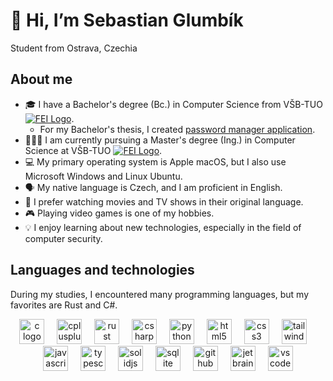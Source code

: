 # 👋 Hi, I’m Sebastian Glumbík
Student from Ostrava, Czechia

## About me
- 🎓 I have a Bachelor's degree (Bc.) in Computer Science from VŠB-TUO [![FEI Logo](https://www.fei.vsb.cz/share/webresources/favicons/fei/favicon-16x16.png)](https://www.fei.vsb.cz/en/).
  - For my Bachelor's thesis, I created [password manager application](https://github.com/SebastianGlumbik/password_manager).
- 👨🏻‍🎓 I am currently pursuing a Master's degree (Ing.) in Computer Science at VŠB-TUO [![FEI Logo](https://www.fei.vsb.cz/share/webresources/favicons/fei/favicon-16x16.png)](https://www.fei.vsb.cz/en/).
- 💻 My primary operating system is Apple macOS, but I also use Microsoft Windows and Linux Ubuntu.
- 🗣️ My native language is Czech, and I am proficient in English.
- 🎥 I prefer watching movies and TV shows in their original language.
- 🎮 Playing video games is one of my hobbies.
- 💡 I enjoy learning about new technologies, especially in the field of computer security.
## Languages and technologies
During my studies, I encountered many programming languages, but my favorites are Rust and C#.
<div align="center">
  <img src="https://cdn.jsdelivr.net/gh/devicons/devicon@latest/icons/c/c-original.svg" height="40" alt="c logo"  />
  <img width="12" />
  <img src="https://cdn.jsdelivr.net/gh/devicons/devicon@latest/icons/cplusplus/cplusplus-original.svg" height="40" alt="cplusplus logo"  />
  <img width="12" />
  <img src="https://cdn.jsdelivr.net/gh/devicons/devicon@latest/icons/rust/rust-original.svg" height="40" alt="rust logo"  />
  <img width="12" />
  <img src="https://cdn.jsdelivr.net/gh/devicons/devicon@latest/icons/csharp/csharp-original.svg" height="40" alt="csharp logo"  />
  <img width="12" />
  <img src="https://cdn.jsdelivr.net/gh/devicons/devicon@latest/icons/python/python-original.svg" height="40" alt="python logo"  />
  <img width="12" />
  <img src="https://cdn.jsdelivr.net/gh/devicons/devicon@latest/icons/html5/html5-original.svg" height="40" alt="html5 logo"  />
  <img width="12" />
  <img src="https://cdn.jsdelivr.net/gh/devicons/devicon@latest/icons/css3/css3-original.svg" height="40" alt="css3 logo"  />
  <img width="12" />
  <img src="https://cdn.jsdelivr.net/gh/devicons/devicon@latest/icons/tailwindcss/tailwindcss-original-wordmark.svg" height="40" alt="tailwindcss logo"  />
  <img width="12" />
  <img src="https://cdn.jsdelivr.net/gh/devicons/devicon@latest/icons/javascript/javascript-original.svg" height="40" alt="javascript logo"  />
  <img width="12" />
  <img src="https://cdn.jsdelivr.net/gh/devicons/devicon@latest/icons/typescript/typescript-original.svg" height="40" alt="typescript logo"  />
  <img width="12" />
  <img src="https://cdn.jsdelivr.net/gh/devicons/devicon@latest/icons/solidjs/solidjs-original.svg" height="40" alt="solidjs logo"  />
  <img width="12" />
  <img src="https://cdn.jsdelivr.net/gh/devicons/devicon@latest/icons/sqlite/sqlite-original.svg" height="40" alt="sqlite logo"  />
  <img width="12" />
  <img src="https://cdn.jsdelivr.net/gh/devicons/devicon@latest/icons/github/github-original.svg" height="40" alt="github logo"  />
  <img width="12" />
  <img src="https://cdn.jsdelivr.net/gh/devicons/devicon@latest/icons/jetbrains/jetbrains-original.svg" height="40" alt="jetbrains logo"  />
  <img width="12" />
  <img src="https://cdn.jsdelivr.net/gh/devicons/devicon@latest/icons/vscode/vscode-original.svg" height="40" alt="vscode logo"  />
</div>

###
